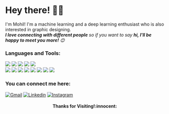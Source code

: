 # Hey there! :wave::smiley:

I'm Mohil! I'm a machine learning and a deep learning enthusiast who is also interested in graphic designing.
<br>
<em><b>I love connecting with different people</b> so if you want to say <b>hi, I'll be happy to meet you more!</b> :blush:</em>

### Languages and Tools: 
<p>
    <img src="https://img.shields.io/badge/-Java-007396?style=flat-square&logo=Java&logoColor=white"/>
    <img src="https://img.shields.io/badge/-Python-3776AB?style=flat-square&logo=Python&logoColor=white"/>
    <img src="https://img.shields.io/badge/-C-A8B9CC?style=flat-square&logo=C&logoColor=white"/>
    <img src="https://img.shields.io/badge/-C++-00599C?style=flat-square&logo=C%2B%2B&logoColor=white"/>
    <img src="https://img.shields.io/badge/-HTML-E34F26?style=flat-square&logo=html5&logoColor=white"/>
    <br>
    <img src="https://img.shields.io/badge/-Keras-D00000?style=flat-square&logo=Keras&logoColor=white"/>
    <img src="https://img.shields.io/badge/-Scikit Learn-F7931E?style=flat-square&logo=scikit-learn&logoColor=white"/>
    <img src="https://img.shields.io/badge/-MySQL-4479A1?style=flat-square&logo=MySQL&logoColor=white"/>
    <img src="https://img.shields.io/badge/-Netbeans-1B6AC6?style=flat-square&logo=apache-netbeans-ide&logoColor=white"/>
    <img src="https://img.shields.io/badge/-XAMPP-FB7A24?style=flat-square&logo=XAMPP&logoColor=white"/>
    <img src="https://img.shields.io/badge/-Microsoft Office-D83B01?style=flat-square&logo=microsoft-office&logoColor=white"/>
    <img src="https://img.shields.io/badge/-Illustrator-FF9A00?style=flat-square&logo=adobe-illustrator&logoColor=white"/>
    <img src="https://img.shields.io/badge/-Photoshop-31A8FF?style=flat-square&logo=adobe-photoshop&logoColor=white"/>
</p>

### You can connect me here:
 [![Gmail](https://img.shields.io/badge/-mohilpatel21-D14836?style=flat-square&logo=Gmail&logoColor=white)](mailto:mohilpatel21@gmail.com)
 [![Linkedin](https://img.shields.io/badge/-mohilpatel25-0077B5?style=flat-square&logo=Linkedin&logoColor=white)](https://www.linkedin.com/in/mohilpatel25)
 [![Instagram](https://img.shields.io/badge/-m.edit.at.ing-E4405F?style=flat-square&labelColor=E4405F&logo=instagram&logoColor=white)](https://www.instagram.com/m.edit.at.ing)
 
<h4 align="center"> Thanks for Visiting!:innocent:</h4>
